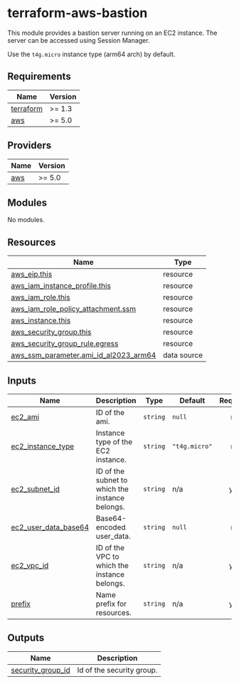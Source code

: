 # terraform-aws-bastion

This module provides a bastion server running on an EC2 instance.
The server can be accessed using Session Manager.

Use the `t4g.micro` instance type (arm64 arch) by default.

## Requirements

| Name | Version |
|------|---------|
| <a name="requirement_terraform"></a> [terraform](#requirement\_terraform) | >= 1.3 |
| <a name="requirement_aws"></a> [aws](#requirement\_aws) | >= 5.0 |

## Providers

| Name | Version |
|------|---------|
| <a name="provider_aws"></a> [aws](#provider\_aws) | >= 5.0 |

## Modules

No modules.

## Resources

| Name | Type |
|------|------|
| [aws_eip.this](https://registry.terraform.io/providers/hashicorp/aws/latest/docs/resources/eip) | resource |
| [aws_iam_instance_profile.this](https://registry.terraform.io/providers/hashicorp/aws/latest/docs/resources/iam_instance_profile) | resource |
| [aws_iam_role.this](https://registry.terraform.io/providers/hashicorp/aws/latest/docs/resources/iam_role) | resource |
| [aws_iam_role_policy_attachment.ssm](https://registry.terraform.io/providers/hashicorp/aws/latest/docs/resources/iam_role_policy_attachment) | resource |
| [aws_instance.this](https://registry.terraform.io/providers/hashicorp/aws/latest/docs/resources/instance) | resource |
| [aws_security_group.this](https://registry.terraform.io/providers/hashicorp/aws/latest/docs/resources/security_group) | resource |
| [aws_security_group_rule.egress](https://registry.terraform.io/providers/hashicorp/aws/latest/docs/resources/security_group_rule) | resource |
| [aws_ssm_parameter.ami_id_al2023_arm64](https://registry.terraform.io/providers/hashicorp/aws/latest/docs/data-sources/ssm_parameter) | data source |

## Inputs

| Name | Description | Type | Default | Required |
|------|-------------|------|---------|:--------:|
| <a name="input_ec2_ami"></a> [ec2\_ami](#input\_ec2\_ami) | ID of the ami. | `string` | `null` | no |
| <a name="input_ec2_instance_type"></a> [ec2\_instance\_type](#input\_ec2\_instance\_type) | Instance type of the EC2 instance. | `string` | `"t4g.micro"` | no |
| <a name="input_ec2_subnet_id"></a> [ec2\_subnet\_id](#input\_ec2\_subnet\_id) | ID of the subnet to which the instance belongs. | `string` | n/a | yes |
| <a name="input_ec2_user_data_base64"></a> [ec2\_user\_data\_base64](#input\_ec2\_user\_data\_base64) | Base64-encoded user\_data. | `string` | `null` | no |
| <a name="input_ec2_vpc_id"></a> [ec2\_vpc\_id](#input\_ec2\_vpc\_id) | ID of the VPC to which the instance belongs. | `string` | n/a | yes |
| <a name="input_prefix"></a> [prefix](#input\_prefix) | Name prefix for resources. | `string` | n/a | yes |

## Outputs

| Name | Description |
|------|-------------|
| <a name="output_security_group_id"></a> [security\_group\_id](#output\_security\_group\_id) | Id of the security group. |
